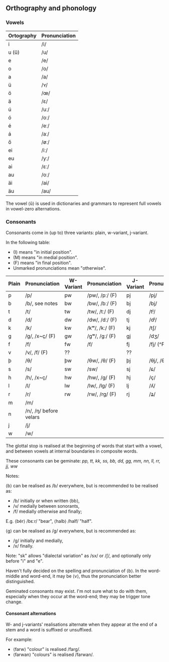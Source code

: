 ## Orthography and phonology

### Vowels

| Ortography | Pronunciation |
| ---------- | ------------- |
| i          | /i/           |
| u (ŭ)      | /u/           |
| e          | /e/           |
| o          | /o/           |
| a          | /a/           |
| ü          | /ʏ/           |
| ö          | /œ/           |
| ä          | /ɛ/           |
| ú          | /uː/          |
| ó          | /oː/          |
| é          | /eː/          |
| á          | /aː/          |
| ő          | /øː/          |
| ei         | /iː/          |
| eu         | /yː/          |
| ai         | /ɛː/          |
| au         | /oː/          |
| äi         | /ai/          |
| äu         | /au/          |

The vowel ⟨ŭ⟩ is used in dictionaries and grammars to represent full vowels in
vowel-zero alternations.

### Consonants

Consonants come in (up to) three variants: plain, w-variant, j-variant.

In the following table:

- (I) means "in initial position".
- (M) means "in medial position".
- (F) means "in final position".
- Unmarked pronunciations mean "otherwise".

| Plain | Pronunciation          | W-Variant | Pronunciation  | J-Variant | Pronunciation      |
| ----- | ---------------------- | --------- | -------------- | --------- | ------------------ |
| p     | /p/                    | pw        | /pw/, /pː/ (F) | pj        | /pj/               |
| b     | /b/, see notes         | bw        | /bw/, /bː/ (F) | bj        | /bj/               |
| t     | /t/                    | tw        | /tw/, /tː/ (F) | dj        | /tʲ/               |
| d     | /d/                    | dw        | /dw/, /dː/ (F) | tj        | /dʲ/               |
| k     | /k/                    | kw        | /kʷ/, /kː/ (F) | kj        | /tʃ/               |
| g     | /g/, /x~ç/ (F)         | gw        | /gʷ/, /gː/ (F) | gj        | /dʒ/               |
| f     | /f/                    | fw        | /f/            | fj        | /fj/ (^F), /f/ (F) |
| v     | /v/, /f/ (F)           | ??        |                | ??        |                    |
| þ     | /θ/                    | þw        | /θw/, /θ/ (F)  | þj        | /θj/, /θ/ (F)      |
| s     | /s/                    | sw        | /sw/           | sj        | /ɕ/                |
| h     | /h/, /x~ç/             | hw        | /hw/, /g/ (F)  | hj        | /ç/                |
| l     | /l/                    | lw        | /lw/, /lg/ (F) | lj        | /ʎ/                |
| r     | /r/                    | rw        | /rw/, /rg/ (F) | rj        | /ʑ/                |
| m     | /m/                    |           |                |           |                    |
| n     | /n/, /ŋ/ before velars |           |                |           |                    |
| j     | /j/                    |           |                |           |                    |
| w     | /w/                    |           |                |           |                    |

The glottal stop is realised at the beginning of words that start with a vowel,
and between vowels at internal boundaries in composite words.

These consonants can be geminate: _pp, tt, kk, ss, bb, dd, gg, mm, nn, ll, rr,
jj, ww_

Notes:

⟨b⟩ can be realised as /b/ everywhere, but is recommended to be realised as:

- /b/ initially or when written ⟨bb⟩,
- /v/ medially between sonorants,
- /f/ medially otherwise and finally;

E.g. ⟨bér⟩ /bɛːr/ "bear", ⟨halb⟩ /half/ "half".

⟨g⟩ can be realised as /g/ everywhere, but is recommended as:

- /g/ initially and medially,
- /x/ finally.

Note: "sk" allows "dialectal variation" as /sx/ or /ʃ/, and optionally only
before "i" and "e".

Haven't fully decided on the spelling and pronunciation of ⟨b⟩. In the
word-middle and word-end, it may be ⟨v⟩, thus the pronunciation better
distinguished.

Geminated consonants may exist. I'm not sure what to do with them, especially
when they occur at the word-end; they may be trigger tone change.

#### Consonant alternations

W- and j-variants' realisations alternate when they appear at the end of a stem
and a word is suffixed or unsuffixed.

For example:

- ⟨farw⟩ "colour" is realised /farg/.
- ⟨farwan⟩ "colours" is realised /farwan/.
